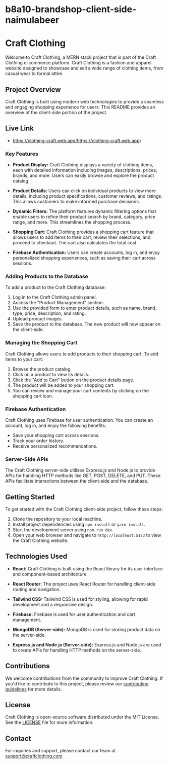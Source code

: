 # b8a10-brandshop-client-side-naimulabeer

# Craft Clothing

Welcome to Craft Clothing, a MERN stack project that is part of the Craft Clothing e-commerce platform. Craft Clothing is a fashion and apparel website designed to showcase and sell a wide range of clothing items, from casual wear to formal attire.

## Project Overview

Craft Clothing is built using modern web technologies to provide a seamless and engaging shopping experience for users. This README provides an overview of the client-side portion of the project.

## Live Link

- https://clothing-craft.web.app(https://clothing-craft.web.app)

### Key Features

- **Product Display:** Craft Clothing displays a variety of clothing items, each with detailed information including images, descriptions, prices, brands, and more. Users can easily browse and explore the product catalog.

- **Product Details:** Users can click on individual products to view more details, including product specifications, customer reviews, and ratings. This allows customers to make informed purchase decisions.

- **Dynamic Filters:** The platform features dynamic filtering options that enable users to refine their product search by brand, category, price range, and more. This streamlines the shopping process.

- **Shopping Cart:** Craft Clothing provides a shopping cart feature that allows users to add items to their cart, review their selections, and proceed to checkout. The cart also calculates the total cost.

- **Firebase Authentication:** Users can create accounts, log in, and enjoy personalized shopping experiences, such as saving their cart across sessions.

### Adding Products to the Database

To add a product to the Craft Clothing database:

1. Log in to the Craft Clothing admin panel.
2. Access the "Product Management" section.
3. Use the provided form to enter product details, such as name, brand, type, price, description, and rating.
4. Upload product images.
5. Save the product to the database. The new product will now appear on the client-side.

### Managing the Shopping Cart

Craft Clothing allows users to add products to their shopping cart. To add items to your cart:

1. Browse the product catalog.
2. Click on a product to view its details.
3. Click the "Add to Cart" button on the product details page.
4. The product will be added to your shopping cart.
5. You can review and manage your cart contents by clicking on the shopping cart icon.

### Firebase Authentication

Craft Clothing uses Firebase for user authentication. You can create an account, log in, and enjoy the following benefits:

- Save your shopping cart across sessions.
- Track your order history.
- Receive personalized recommendations.

### Server-Side APIs

The Craft Clothing server-side utilizes Express.js and Node.js to provide APIs for handling HTTP methods like GET, POST, DELETE, and PUT. These APIs facilitate interactions between the client-side and the database.

## Getting Started

To get started with the Craft Clothing client-side project, follow these steps:

1. Clone the repository to your local machine.
2. Install project dependencies using `npm install` or `yarn install`.
3. Start the development server using `npm run dev`.
4. Open your web browser and navigate to `http://localhost:5173` to view the Craft Clothing website.

## Technologies Used

- **React:** Craft Clothing is built using the React library for its user interface and component-based architecture.

- **React Router:** The project uses React Router for handling client-side routing and navigation.

- **Tailwind CSS:** Tailwind CSS is used for styling, allowing for rapid development and a responsive design.

- **Firebase:** Firebase is used for user authentication and cart management.

- **MongoDB (Server-side):** MongoDB is used for storing product data on the server-side.

- **Express.js and Node.js (Server-side):** Express.js and Node.js are used to create APIs for handling HTTP methods on the server-side.

## Contributions

We welcome contributions from the community to improve Craft Clothing. If you'd like to contribute to this project, please review our [contributing guidelines](CONTRIBUTING.md) for more details.

## License

Craft Clothing is open-source software distributed under the MIT License. See the [LICENSE](LICENSE) file for more information.

## Contact

For inquiries and support, please contact our team at [support@craftclothing.com](mailto:naimul.h.abeer@gmail.com).
